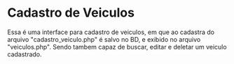# Cadastro de Veiculos

Essa é uma interface para cadastro de veiculos, em que ao cadastra do arquivo "cadastro_veiculo.php" é salvo no BD, e exibido no arquivo "veiculos.php". Sendo tambem capaz de buscar, editar e deletar um veiculo cadastrado.